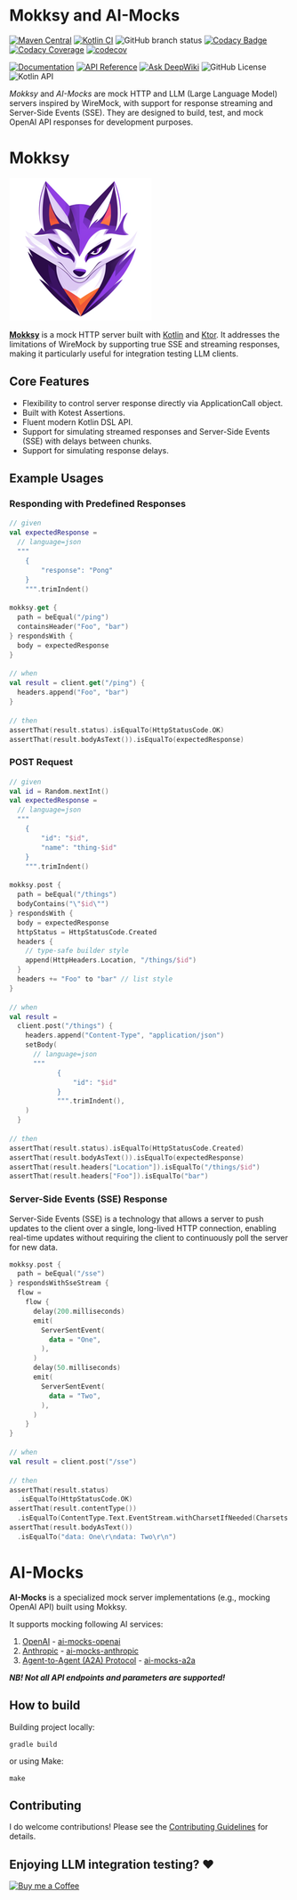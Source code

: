 # Mokksy and AI-Mocks

[![Maven Central](https://img.shields.io/maven-central/v/me.kpavlov.aimocks/ai-mocks-openai)](https://repo1.maven.org/maven2/me/kpavlov/aimocks/ai-mocks-openai/)
[![Kotlin CI](https://github.com/mokksy/ai-mocks/actions/workflows/gradle.yml/badge.svg?branch=main)](https://github.com/mokksy/ai-mocks/actions/workflows/gradle.yml)
![GitHub branch status](https://img.shields.io/github/checks-status/mokksy/ai-mocks/main)
[![Codacy Badge](https://app.codacy.com/project/badge/Grade/100bb4b0f6744188b86f38464a48da93)](https://app.codacy.com/gh/mokksy/ai-mocks/dashboard?utm_source=gh&utm_medium=referral&utm_content=&utm_campaign=Badge_grade)
[![Codacy Coverage](https://app.codacy.com/project/badge/Coverage/100bb4b0f6744188b86f38464a48da93)](https://app.codacy.com/gh/mokksy/ai-mocks/dashboard?utm_source=gh&utm_medium=referral&utm_content=&utm_campaign=Badge_coverage)
[![codecov](https://codecov.io/github/mokksy/ai-mocks/graph/badge.svg?token=449G80QY5S)](https://codecov.io/github/mokksy/ai-mocks)

[![Documentation](https://img.shields.io/badge/docs-website-blue)](https://mokksy.dev/)
[![API Reference](https://img.shields.io/badge/api-reference-blue)](https://mokksy.dev/apidocs/)
[![Ask DeepWiki](https://deepwiki.com/badge.svg)](https://deepwiki.com/mokksy/ai-mocks)
![GitHub License](https://img.shields.io/github/license/mokksy/ai-mocks)
![Kotlin API](https://img.shields.io/badge/Kotlin-2.0-%237F52FF.svg?logo=kotlin&logoColor=white)


_Mokksy_ and _AI-Mocks_ are mock HTTP and LLM (Large Language Model) servers inspired by WireMock, with support for
response streaming and Server-Side Events (SSE). They are designed to build, test, and mock OpenAI API responses for
development purposes.

# Mokksy

![mokksy-mascot-256.png](mokksy/docs/mokksy-mascot-256.png)

**[Mokksy](mokksy/README.md)** is a mock HTTP server built with [Kotlin](https://kotlinlang.org/)
and [Ktor](https://ktor.io/). It addresses the limitations of WireMock by supporting true SSE and streaming responses,
making it particularly useful for integration testing LLM clients.

## Core Features

- Flexibility to control server response directly via ApplicationCall object.
- Built with Kotest Assertions.
- Fluent modern Kotlin DSL API.
- Support for simulating streamed responses and Server-Side Events (SSE) with delays between chunks.
- Support for simulating response delays.

## Example Usages

### Responding with Predefined Responses

```kotlin
// given
val expectedResponse =
  // language=json
  """
    {
        "response": "Pong"
    }
    """.trimIndent()

mokksy.get {
  path = beEqual("/ping")
  containsHeader("Foo", "bar")
} respondsWith {
  body = expectedResponse
}

// when
val result = client.get("/ping") {
  headers.append("Foo", "bar")
}

// then
assertThat(result.status).isEqualTo(HttpStatusCode.OK)
assertThat(result.bodyAsText()).isEqualTo(expectedResponse)
```

### POST Request

```kotlin
// given
val id = Random.nextInt()
val expectedResponse =
  // language=json
  """
    {
        "id": "$id",
        "name": "thing-$id"
    }
    """.trimIndent()

mokksy.post {
  path = beEqual("/things")
  bodyContains("\"$id\"")
} respondsWith {
  body = expectedResponse
  httpStatus = HttpStatusCode.Created
  headers {
    // type-safe builder style
    append(HttpHeaders.Location, "/things/$id")
  }
  headers += "Foo" to "bar" // list style
}

// when
val result =
  client.post("/things") {
    headers.append("Content-Type", "application/json")
    setBody(
      // language=json
      """
            {
                "id": "$id"
            }
            """.trimIndent(),
    )
  }

// then
assertThat(result.status).isEqualTo(HttpStatusCode.Created)
assertThat(result.bodyAsText()).isEqualTo(expectedResponse)
assertThat(result.headers["Location"]).isEqualTo("/things/$id")
assertThat(result.headers["Foo"]).isEqualTo("bar")
```
### Server-Side Events (SSE) Response

Server-Side Events (SSE) is a technology that allows a server to push updates to the client over a single, long-lived
HTTP connection, enabling real-time updates without requiring the client to continuously poll the server for new data.

```kotlin
mokksy.post {
  path = beEqual("/sse")
} respondsWithSseStream {
  flow =
    flow {
      delay(200.milliseconds)
      emit(
        ServerSentEvent(
          data = "One",
        ),
      )
      delay(50.milliseconds)
      emit(
        ServerSentEvent(
          data = "Two",
        ),
      )
    }
}

// when
val result = client.post("/sse")

// then
assertThat(result.status)
  .isEqualTo(HttpStatusCode.OK)
assertThat(result.contentType())
  .isEqualTo(ContentType.Text.EventStream.withCharsetIfNeeded(Charsets.UTF_8))
assertThat(result.bodyAsText())
  .isEqualTo("data: One\r\ndata: Two\r\n")
```

# AI-Mocks

**AI-Mocks** is a specialized mock server implementations (e.g., mocking OpenAI API) built using Mokksy.

It supports mocking following AI services:
1. [OpenAI](https://platform.openai.com/docs/api-reference/) - [ai-mocks-openai](https://kpavlov.github.io/ai-mocks/docs/ai-mocks-openai/)
2. [Anthropic](https://docs.anthropic.com/en/api) - [ai-mocks-anthropic](https://kpavlov.github.io/ai-mocks/docs/ai-mocks-anthropic/)
3. [Agent-to-Agent (A2A) Protocol](https://github.com/google/A2A) - [ai-mocks-a2a](https://kpavlov.github.io/ai-mocks/docs/ai-mocks/a2a/)

**_NB! Not all API endpoints and parameters are supported!_**

## How to build

Building project locally:

```shell
gradle build
```

or using Make:

```shell
make
```

## Contributing

I do welcome contributions! Please see the [Contributing Guidelines](CONTRIBUTING.md) for details.

## Enjoying LLM integration testing? :heart:

[![Buy me a Coffee](https://cdn.buymeacoffee.com/buttons/default-orange.png)](https://buymeacoffee.com/mailsk)
